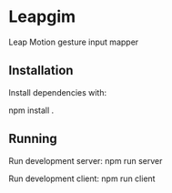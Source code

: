 Leapgim
=======

Leap Motion gesture input mapper


Installation
------------

Install dependencies with:

npm install .


Running
-------

Run development server: npm run server

Run development client: npm run client
